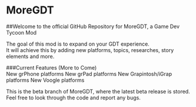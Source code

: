 # MoreGDT
##Welcome to the official GitHub Repository for MoreGDT, a Game Dev Tycoon Mod

The goal of this mod is to expand on your GDT experience.  
It will achieve this by adding new platforms, topics, researches, story elements and more.  

###Current Features (More to Come)  
New grPhone platforms
New grPad platforms
New Grapintosh/iGrap platforms
New Voogle platforms 

This is the beta branch of MoreGDT, where the latest beta release is stored. Feel free to look through the code and report any bugs.
